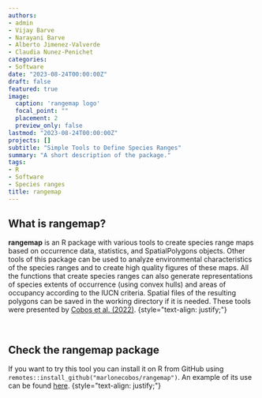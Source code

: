 ```yaml
---
authors:
- admin
- Vijay Barve
- Narayani Barve
- Alberto Jimenez-Valverde
- Claudia Nunez-Penichet
categories:
- Software
date: "2023-08-24T00:00:00Z"
draft: false
featured: true
image:
  caption: 'rangemap logo'
  focal_point: ""
  placement: 2
  preview_only: false
lastmod: "2023-08-24T00:00:00Z"
projects: []
subtitle: "Simple Tools to Define Species Ranges"
summary: "A short description of the package."
tags:
- R
- Software
- Species ranges
title: rangemap
---
```


## What is rangemap?

**rangemap** is an R package with various tools to create species range maps based on occurrence data, statistics, and SpatialPolygons objects. Other tools of this package can be used to analyze environmental characteristics of the species ranges and to create high quality figures of these maps. All the functions that create species ranges can also generate representations of species extents of occurrence (using convex hulls) and areas of occupancy according to the IUCN criteria. Spatial files of the resulting polygons can be saved in the working directory if it is needed. These tools were presented by [Cobos et al. (2022)](https://journals.ku.edu/jbi/article/view/16271).
{style="text-align: justify;"}

<br>

## Check the rangemap package

If you want to try this tool you can install it on R from GitHub using `remotes::install_github("marlonecobos/rangemap")`. An example of its use can be found [here](https://github.com/marlonecobos/rangemap#rangemap-simple-tools-for-defining-species-ranges).
{style="text-align: justify;"}

<br>